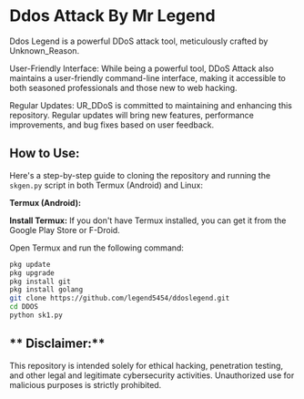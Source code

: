 # **Ddos Attack By Mr Legend**
Ddos Legend is a powerful DDoS attack tool, meticulously crafted by Unknown_Reason.


User-Friendly Interface: While being a powerful tool, DDoS Attack also maintains a user-friendly command-line interface, making it accessible to both seasoned professionals and those new to web hacking.

Regular Updates: UR_DDoS is committed to maintaining and enhancing this repository. Regular updates will bring new features, performance improvements, and bug fixes based on user feedback.

## **How to Use:**

Here's a step-by-step guide to cloning the repository and running the `skgen.py` script in both Termux (Android) and Linux:

**Termux (Android):**

 **Install Termux:**
If you don't have Termux installed, you can get it from the Google Play Store or F-Droid.

Open Termux and run the following command:
   ```bash
   pkg update
   pkg upgrade
   pkg install git
   pkg install golang
   git clone https://github.com/legend5454/ddoslegend.git
   cd DDOS
   python sk1.py
   ```


## ** Disclaimer:** 
This repository is intended solely for ethical hacking, penetration testing, and other legal and legitimate cybersecurity activities. Unauthorized use for malicious purposes is strictly prohibited.
